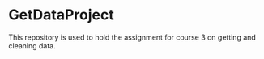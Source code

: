 # GetDataProject
This repository is used to hold the assignment for course 3 on getting and cleaning data. 
